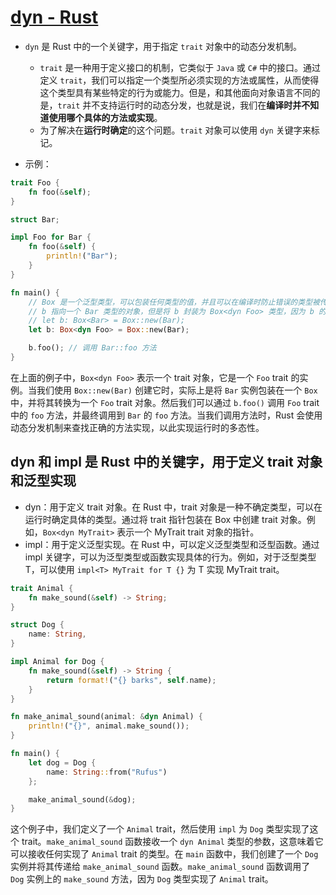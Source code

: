 # [dyn - Rust](https://rustwiki.org/zh-CN/std/keyword.dyn.html)

- `dyn` 是 Rust 中的一个关键字，用于指定 `trait` 对象中的动态分发机制。
  - `trait` 是一种用于定义接口的机制，它类似于 `Java` 或 `C#` 中的接口。通过定义 `trait`，我们可以指定一个类型所必须实现的方法或属性，从而使得这个类型具有某些特定的行为或能力。但是，和其他面向对象语言不同的是，`trait` 并不支持运行时的动态分发，也就是说，我们在**编译时并不知道使用哪个具体的方法或实现**。
  - 为了解决在**运行时确定**的这个问题。`trait` 对象可以使用 `dyn` 关键字来标记。

- 示例：

```rust
trait Foo {
    fn foo(&self);
}

struct Bar;

impl Foo for Bar {
    fn foo(&self) {
        println!("Bar");
    }
}

fn main() {
    // Box 是一个泛型类型，可以包装任何类型的值，并且可以在编译时防止错误的类型被传递给一个函数或方法。
    // b 指向一个 Bar 类型的对象，但是将 b 封装为 Box<dyn Foo> 类型，因为 b 的实际类型在运行时才会确定。
    // let b: Box<Bar> = Box::new(Bar);
    let b: Box<dyn Foo> = Box::new(Bar);

    b.foo(); // 调用 Bar::foo 方法
}
```

在上面的例子中，`Box<dyn Foo>` 表示一个 trait 对象，它是一个 `Foo` trait 的实例。当我们使用 `Box::new(Bar)` 创建它时，实际上是将 `Bar` 实例包装在一个 `Box` 中，并将其转换为一个 `Foo` trait 对象。然后我们可以通过 `b.foo()` 调用 `Foo` trait 中的 `foo` 方法，并最终调用到 `Bar` 的 `foo` 方法。当我们调用方法时，Rust 会使用动态分发机制来查找正确的方法实现，以此实现运行时的多态性。

## dyn 和 impl 是 Rust 中的关键字，用于定义 trait 对象和泛型实现

- dyn：用于定义 trait 对象。在 Rust 中，trait 对象是一种不确定类型，可以在运行时确定具体的类型。通过将 trait 指针包装在 Box 中创建 trait 对象。例如，`Box<dyn MyTrait>` 表示一个 MyTrait trait 对象的指针。
- impl：用于定义泛型实现。在 Rust 中，可以定义泛型类型和泛型函数。通过 impl 关键字，可以为泛型类型或函数实现具体的行为。例如，对于泛型类型 T，可以使用 `impl<T> MyTrait for T {}` 为 T 实现 MyTrait trait。

```rust
trait Animal {
    fn make_sound(&self) -> String;
}

struct Dog {
    name: String,
}

impl Animal for Dog {
    fn make_sound(&self) -> String {
        return format!("{} barks", self.name);
    }
}

fn make_animal_sound(animal: &dyn Animal) {
    println!("{}", animal.make_sound());
}

fn main() {
    let dog = Dog {
        name: String::from("Rufus")
    };

    make_animal_sound(&dog);
}

```

这个例子中，我们定义了一个 `Animal` trait，然后使用 `impl` 为 `Dog` 类型实现了这个 trait。`make_animal_sound` 函数接收一个 `dyn Animal` 类型的参数，这意味着它可以接收任何实现了 `Animal` trait 的类型。在 `main` 函数中，我们创建了一个 `Dog` 实例并将其传递给 `make_animal_sound` 函数。`make_animal_sound` 函数调用了 `Dog` 实例上的 `make_sound` 方法，因为 `Dog` 类型实现了 `Animal` trait。
